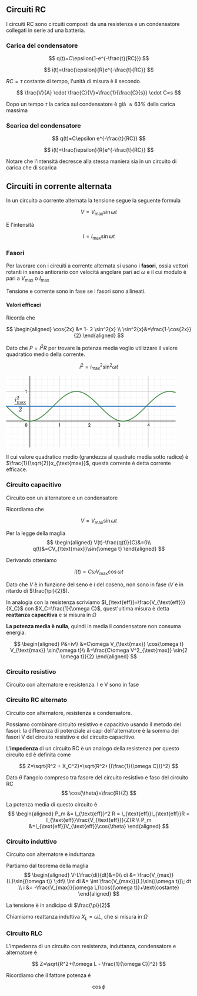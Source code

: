 ## Circuiti RC
I circuiti RC sono circuiti composti da una resistenza e un condensatore collegati in serie ad una batteria.

### Carica del condensatore
$$
q(t)=C\epsilon(1-e^{-\frac{t}{RC}})
$$

$$
i(t)=\frac{\epsilon}{R}e^{-\frac{t}{RC}}
$$

$RC=\tau$ costante di tempo, l'unità di misura è il secondo.

$$
\frac{V}{A} \cdot \frac{C}{V}=\frac{1}{\frac{C}{s}} \cdot C=s
$$

Dopo un tempo $\tau$ la carica sul condensatore è già $\approx 63\%$ della carica massima

### Scarica del condensatore
$$
q(t)=C\epsilon e^{-\frac{t}{RC}}
$$

$$
i(t)=\frac{\epsilon}{R}e^{-\frac{t}{RC}}
$$

Notare che l'intensità decresce alla stessa maniera sia in un circuito di carica che di scarica

## Circuiti in corrente alternata
In un circuito a corrente alternata la tensione segue la seguente formula

$$
V=V_{\text{max}} \sin{\omega t}
$$

E l'intensità

$$
I=I_{\text{max}} \sin{\omega t}
$$

### Fasori
Per lavorare con i circuiti a corrente alternata si usano i **fasori**, ossia vettori rotanti in senso antiorario con velocità angolare pari ad $\omega$ e il cui modulo è pari a $V_{\text{max}}$ o $I_{\text{max}}$

Tensione e corrente sono in fase se i fasori sono allineati.

#### Valori efficaci
Ricorda che

$$
\begin{aligned}
\cos{2x} &= 1- 2 \sin^2{x} \\
\sin^2{x}&=\frac{1-\cos{2x}}{2}
\end{aligned}
$$

Dato che $P=I^2R$ per trovare la potenza media voglio utilizzare il valore quadratico medio della corrente.

$$
i^2=i^2_{\text{max}}\sin^2{\omega t}
$$

![correnteEfficacie.PNG](images/correnteefficacie.png)

Il cui valore quadratico medio (grandezza al quadrato media sotto radice) è $\frac{1}{\sqrt{2}}x_{\text{max}}$, questa corrente è detta corrente efficace.

### Circuito capacitivo
Circuito con un alternatore e un condensatore

Ricordiamo che 

$$
V=V_{\text{max}} \sin{\omega t}
$$

Per la legge della maglia
$$
\begin{aligned}
V(t)-\frac{q(t)}{C}&=0\\
q(t)&=CV_{\text{max}}\sin{\omega t}
\end{aligned}
$$

Derivando otteniamo

$$
i(t)=C\omega V_{\text{max}}\cos{\omega t}
$$

Dato che $V$ è in funzione del seno e $I$ del coseno, non sono in fase ($V$ è in ritardo di $\frac{\pi}{2}$).

In analogia con la resistenza scriviamo $I_{\text{eff}}=\frac{V_{\text{eff}}}{X_C}$ con $X_C=\frac{1}{\omega C}$, quest'ultima misura è detta **reattanza capacitiva** e si misura in $\Omega$

**La potenza media è nulla**, quindi in media il condensatore non consuma energia.

$$
\begin{aligned}
P&=iv\\
&=C\omega V_{\text{max}} \cos{\omega t}  V_{\text{max}} \sin{\omega t}\\
&=\frac{C\omega V^2_{\text{max}} \sin{2 \omega t}}{2}
\end{aligned}
$$


### Circuito resistivo
Circuito con alternatore e resistenza.
I e V sono in fase


### Circuito RC alternato
Circuito con alternatore, resistenza e condensatore.

Possiamo combinare circuito resistivo e capacitivo usando il metodo dei fasori: la differenza di potenziale ai capi dell'alternatore è la somma dei fasori V del circuito resistivo e del circuito capacitivo.

L'**impedenza** di un circuito RC è un analogo della resistenza per questo circuito ed è definita come

$$
Z=\sqrt{R^2 + X_C^2}=\sqrt{R^2+{(\frac{1}{\omega C})}^2}
$$

Dato $\theta$ l'angolo compreso tra fasore del circuito resistivo e faso del circuito RC
$$
\cos{\theta}=\frac{R}{Z}
$$

La potenza media di questo circuito è
$$
\begin{aligned}
P_m &= I_{\text{eff}}^2 R = I_{\text{eff}}I_{\text{eff}}R = I_{\text{eff}}\frac{V_{\text{eff}}}{Z}R \\
P_m &=I_{\text{eff}}V_{\text{eff}}\cos{\theta}
\end{aligned}
$$

### Circuito induttivo
Circuito con alternatore e induttanza

Partiamo dal teorema della maglia
$$
\begin{aligned}
V-L\frac{di}{dt}&=0\\
di &= \frac{V_{max}}{L}\sin{(\omega t)} \;dt\\
\int di &= \int \frac{V_{max}}{L}\sin{(\omega t)}\; dt \\
i &= -\frac{V_{max}}{\omega L}\cos{(\omega t)}+\text{costante}
\end{aligned}
$$

La tensione è in andicipo di $\frac{\pi}{2}$

Chiamiamo reattanza induttiva $X_L=\omega L$, che si misura in $\Omega$

### Circuito RLC
L'impedenza di un circuito con resistenza, induttanza, condensatore e alternatore è  

$$
Z=\sqrt{R^2+(\omega L - \frac{1}{\omega C})^2}
$$

Ricordiamo che il fattore potenza é 

$$
\cos{\phi}
$$